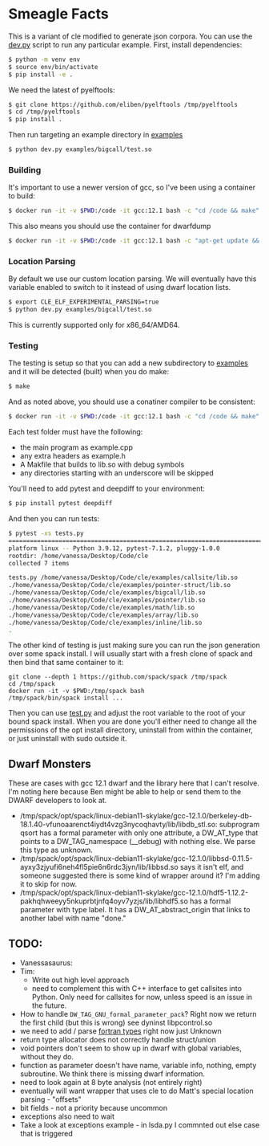 # Smeagle Facts

This is a variant of cle modified to generate json corpora. You can use the [dev.py](dev.py)
script to run any particular example. First, install dependencies:

```bash
$ python -m venv env
$ source env/bin/activate
$ pip install -e .
```

We need the latest of pyelftools:

```bash
$ git clone https://github.com/eliben/pyelftools /tmp/pyelftools
$ cd /tmp/pyelftools
$ pip install .
```

Then run targeting an example directory in [examples](examples)

```bash
$ python dev.py examples/bigcall/test.so
```

### Building

It's important to use a newer version of gcc, so I've been using a container to build:

```bash
$ docker run -it -v $PWD:/code -it gcc:12.1 bash -c "cd /code && make"
```
This also means you should use the container for dwarfdump

```bash
$ docker run -it -v $PWD:/code -it gcc:12.1 bash -c "apt-get update && apt-get install -y dwarfdump && dwarfdump /code/examples/bigcall/lib.so"
```

### Location Parsing

By default we use our custom location parsing. We will eventually have
this variable enabled to switch to it instead of using dwarf location lists.

```bash
$ export CLE_ELF_EXPERIMENTAL_PARSING=true
$ python dev.py examples/bigcall/test.so
```

This is currently supported only for x86_64/AMD64.

### Testing

The testing is setup so that you can add a new subdirectory to [examples](examples)
and it will be detected (built) when you do make:

```bash
$ make
```

And as noted above, you should use a conatiner compiler to be consistent:

```bash
$ docker run -it -v $PWD:/code -it gcc:12.1 bash -c "cd /code && make"
```

Each test folder must have the following:

 - the main program as example.cpp
 - any extra headers as example.h
 - A Makfile that builds to lib.so with debug symbols
 - any directories starting with an underscore will be skipped

You'll need to add pytest and deepdiff to your environment:

```bash
$ pip install pytest deepdiff
```
And then you can run tests:

```bash
$ pytest -xs tests.py 
============================================================================ test session starts ============================================================================
platform linux -- Python 3.9.12, pytest-7.1.2, pluggy-1.0.0
rootdir: /home/vanessa/Desktop/Code/cle
collected 7 items                                                                                                                                                           

tests.py /home/vanessa/Desktop/Code/cle/examples/callsite/lib.so
./home/vanessa/Desktop/Code/cle/examples/pointer-struct/lib.so
./home/vanessa/Desktop/Code/cle/examples/bigcall/lib.so
./home/vanessa/Desktop/Code/cle/examples/pointer/lib.so
./home/vanessa/Desktop/Code/cle/examples/math/lib.so
./home/vanessa/Desktop/Code/cle/examples/array/lib.so
./home/vanessa/Desktop/Code/cle/examples/inline/lib.so
.
```

The other kind of testing is just making sure you can run the json generation over some spack install.
I will usually start with a fresh clone of spack and then bind that same container to it:

```
git clone --depth 1 https://github.com/spack/spack /tmp/spack
cd /tmp/spack
docker run -it -v $PWD:/tmp/spack bash
/tmp/spack/bin/spack install ...
```

Then you can use [test.py](test.py) and adjust the root variable to the root
of your bound spack install. When you are done you'll either need to change
all the permissions of the opt install directory, uninstall from within the container,
or just uninstall with sudo outside it.

## Dwarf Monsters

These are cases with gcc 12.1 dwarf and the library here that I can't resolve. I'm noting here because Ben might be able to help or send them to the DWARF developers to look at.

 - /tmp/spack/opt/spack/linux-debian11-skylake/gcc-12.1.0/berkeley-db-18.1.40-vfunoaarenct4iydt4vzg3nycoqhavty/lib/libdb_stl.so: subprogram qsort has a formal parameter with only one attribute, a DW_AT_type that points to a DW_TAG_namespace (__debug) with nothing else. We parse this type as unknown.
 - /tmp/spack/opt/spack/linux-debian11-skylake/gcc-12.1.0/libbsd-0.11.5-ayxy3zjyufi6neh4fl5pie6n6rdc3jyn/lib/libbsd.so says it isn't elf, and someone suggested there is some kind of wrapper around it? I'm adding it to skip for now.
 - /tmp/spack/opt/spack/linux-debian11-skylake/gcc-12.1.0/hdf5-1.12.2-pakhqhweeyy5nkuprbtjnfq4oyv7yzjs/lib/libhdf5.so has a formal parameter with type label. It has a DW_AT_abstract_origin that links to another label with name "done."
  
## TODO:

 - Vanessasaurus:
 - Tim:
   - Write out high level approach
   - need to complement this with C++ interface to get callsites into Python. Only need for callsites for now, unless speed is an issue in the future.
 - How to handle `DW_TAG_GNU_formal_parameter_pack`? Right now we return the first child (but this is wrong) see dyninst libpcontrol.so
 - we need to add / parse [fortran types](https://docs.oracle.com/cd/E19957-01/805-4939/6j4m0vn6m/index.html) right now just Unknown
 - return type allocator does not correctly handle struct/union
 - void pointers don't seem to show up in dwarf with global variables, without they do.
 - function as parameter doesn't have name, variable info, nothing, empty subroutine. We think there is missing dwarf information.
 - need to look again at 8 byte analysis (not entirely right)
 - eventually will want wrapper that uses cle to do Matt's special location parsing - "offsets"
 - bit fields - not a priority because uncommon
 - exceptions also need to wait
 - Take a look at exceptions example - in lsda.py I commnted out else case that is triggered
